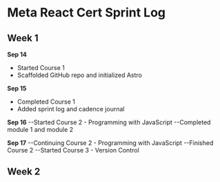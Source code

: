# Meta React Cert Sprint Log

## Week 1

**Sep 14**
- Started Course 1
- Scaffolded GitHub repo and initialized Astro

**Sep 15**
- Completed Course 1
- Added sprint log and cadence journal

**Sep 16**
--Started Course 2 - Programming with JavaScript
--Completed module 1 and module 2

**Sep 17**
--Continuing Course 2 - Programming with JavaScript
--Finished Course 2
--Started Course 3 - Version Control

## Week 2

